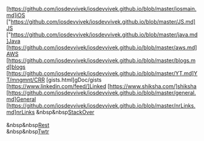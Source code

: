 [https://github.com/iosdevvivek/iosdevvivek.github.io/blob/master/iosmain.md]iOS
["https://github.com/iosdevvivek/iosdevvivek.github.io/blob/master/JS.md]JS
["https://github.com/iosdevvivek/iosdevvivek.github.io/blob/master/java.md]Java
[https://github.com/iosdevvivek/iosdevvivek.github.io/blob/master/aws.md]AWS
[https://github.com/iosdevvivek/iosdevvivek.github.io/blob/master/blogs.md]blogs
 [https://github.com/iosdevvivek/iosdevvivek.github.io/blob/master/YT.md]YT/mngmnt/CRR
[gists.html]gDoc/gists
[https://www.linkedin.com/feed/]Linked
[https://www.shiksha.com/]shiksha</a><br>
[https://github.com/iosdevvivek/iosdevvivek.github.io/blob/master/general.md]General
[https://github.com/iosdevvivek/iosdevvivek.github.io/blob/master/nrLinks.md]nrLinks
&nbsp&nbsp<a href="stackover.html">StackOver</a><br>	      
&nbsp&nbsp<a href="Rest.html">Rest</a><br>
&nbsp&nbsp<a href="Twitter.html">Twtr</a><br>	
